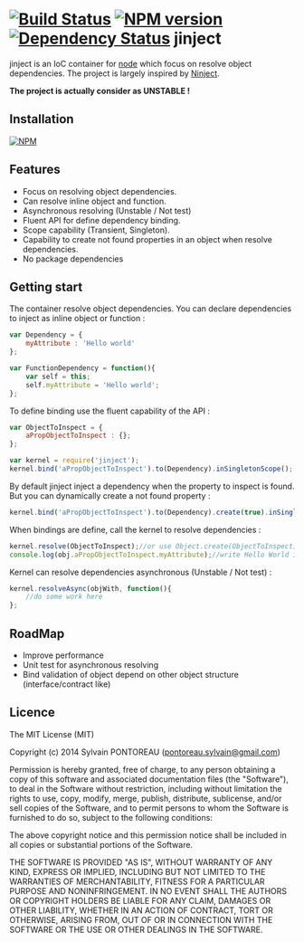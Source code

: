 [![Build Status](https://travis-ci.org/Vtek/jinject.png?branch=master)](https://travis-ci.org/Vtek/jinject)  [![NPM version](https://badge.fury.io/js/jinject.png)](http://badge.fury.io/js/jinject)  [![Dependency Status](https://gemnasium.com/Vtek/jinject.png)](https://gemnasium.com/Vtek/jinject)
jinject
=======

jinject is an IoC container for [node](http://nodejs.org) which focus on resolve object dependencies.
The project is largely inspired by [Ninject](https://github.com/ninject/ninject).

**The project is actually consider as UNSTABLE !**



## Installation

  [![NPM](https://nodei.co/npm/jinject.png?mini=true)](https://nodei.co/npm/jinject/)


## Features

  * Focus on resolving object dependencies.
  * Can resolve inline object and function.
  * Asynchronous resolving (Unstable / Not test)
  * Fluent API for define dependency binding.
  * Scope capability (Transient, Singleton).
  * Capability to create not found properties in an object when resolve dependencies.
  * No package dependencies



## Getting start

The container resolve object dependencies.
You can declare dependencies to inject as inline object or function :

```js
var Dependency = {
    myAttribute : 'Hello world'
};

var FunctionDependency = function(){
    var self = this;
    self.myAttribute = 'Hello world';
};
```


To define binding use the fluent capability of the API :

```js
var ObjectToInspect = {
    aPropObjectToInspect : {};
};

var kernel = require('jinject');
kernel.bind('aPropObjectToInspect').to(Dependency).inSingletonScope();
```


By default jinject inject a dependency when the property to inspect is found. But you can dynamically create a not found property :

```js
kernel.bind('aPropObjectToInspect').to(Dependency).create(true).inSingletonScope();
```

When bindings are define, call the kernel to resolve dependencies :

```js
kernel.resolve(ObjectToInspect);//or use Object.create(ObjectToInspect) if you want to deal with many instances of the type of object
console.log(obj.aPropObjectToInspect.myAttribute);//write Hello World in the console
```

Kernel can resolve dependencies asynchronous (Unstable / Not test) :

```js
kernel.resolveAsync(objWith, function(){
    //do some work here
};
```


## RoadMap

  * Improve performance
  * Unit test for asynchronous resolving
  * Bind validation of object depend on other object structure (interface/contract like)



## Licence

The MIT License (MIT)

Copyright (c) 2014 Sylvain PONTOREAU (pontoreau.sylvain@gmail.com)

Permission is hereby granted, free of charge, to any person obtaining a copy of
this software and associated documentation files (the "Software"), to deal in
the Software without restriction, including without limitation the rights to
use, copy, modify, merge, publish, distribute, sublicense, and/or sell copies of
the Software, and to permit persons to whom the Software is furnished to do so,
subject to the following conditions:

The above copyright notice and this permission notice shall be included in all
copies or substantial portions of the Software.

THE SOFTWARE IS PROVIDED "AS IS", WITHOUT WARRANTY OF ANY KIND, EXPRESS OR
IMPLIED, INCLUDING BUT NOT LIMITED TO THE WARRANTIES OF MERCHANTABILITY, FITNESS
FOR A PARTICULAR PURPOSE AND NONINFRINGEMENT. IN NO EVENT SHALL THE AUTHORS OR
COPYRIGHT HOLDERS BE LIABLE FOR ANY CLAIM, DAMAGES OR OTHER LIABILITY, WHETHER
IN AN ACTION OF CONTRACT, TORT OR OTHERWISE, ARISING FROM, OUT OF OR IN
CONNECTION WITH THE SOFTWARE OR THE USE OR OTHER DEALINGS IN THE SOFTWARE.


